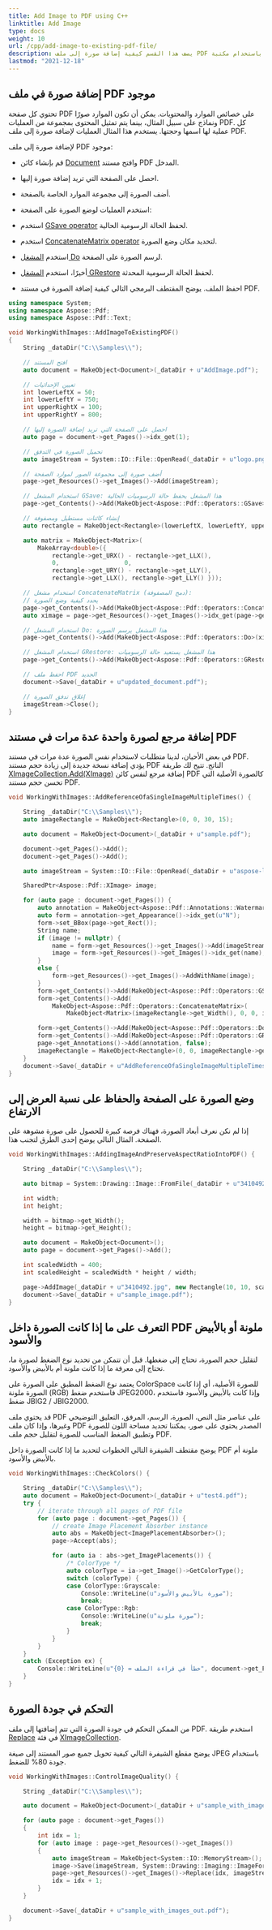 ```yaml
---
title: Add Image to PDF using C++
linktitle: Add Image
type: docs
weight: 10
url: /cpp/add-image-to-existing-pdf-file/
description: يصف هذا القسم كيفية إضافة صورة إلى ملف PDF موجود باستخدام مكتبة C++.
lastmod: "2021-12-18"
---
```


## إضافة صورة في ملف PDF موجود

تحتوي كل صفحة PDF على خصائص الموارد والمحتويات. يمكن أن تكون الموارد صورًا ونماذج على سبيل المثال، بينما يتم تمثيل المحتوى بمجموعة من العمليات PDF. كل عملية لها اسمها وحجتها. يستخدم هذا المثال العمليات لإضافة صورة إلى ملف PDF.

لإضافة صورة إلى ملف PDF موجود:

- قم بإنشاء كائن [Document](https://reference.aspose.com/pdf/cpp/class/aspose.pdf.document/) وافتح مستند PDF المدخل.
- احصل على الصفحة التي تريد إضافة صورة إليها.
- أضف الصورة إلى مجموعة الموارد الخاصة بالصفحة.
- استخدم العمليات لوضع الصورة على الصفحة:
- استخدم [GSave operator](https://reference.aspose.com/pdf/cpp/class/aspose.pdf.operators.g_save/) لحفظ الحالة الرسومية الحالية.

- استخدم [ConcatenateMatrix operator](https://reference.aspose.com/pdf/cpp/class/aspose.pdf.operators.concatenate_matrix#a40ca09b1fa45560d57a1fd042d3fbe96) لتحديد مكان وضع الصورة.
- استخدم [المشغل Do](https://reference.aspose.com/pdf/cpp/class/aspose.pdf.operators.do/) لرسم الصورة على الصفحة.
- أخيرًا، استخدم [المشغل GRestore](https://reference.aspose.com/pdf/cpp/class/aspose.pdf.operators.g_restore/) لحفظ الحالة الرسومية المحدثة.
- احفظ الملف.
يوضح المقتطف البرمجي التالي كيفية إضافة الصورة في مستند PDF.

```cpp
using namespace System;
using namespace Aspose::Pdf;
using namespace Aspose::Pdf::Text;

void WorkingWithImages::AddImageToExistingPDF()
{
    String _dataDir("C:\\Samples\\");

    // افتح المستند
    auto document = MakeObject<Document>(_dataDir + u"AddImage.pdf");

    // تعيين الإحداثيات
    int lowerLeftX = 50;
    int lowerLeftY = 750;
    int upperRightX = 100;
    int upperRightY = 800;

    // احصل على الصفحة التي تريد إضافة الصورة إليها
    auto page = document->get_Pages()->idx_get(1);

    // تحميل الصورة في التدفق
    auto imageStream = System::IO::File::OpenRead(_dataDir + u"logo.png");

    // أضف صورة إلى مجموعة الصور لموارد الصفحة
    page->get_Resources()->get_Images()->Add(imageStream);

    // استخدام المشغل GSave: هذا المشغل يحفظ حالة الرسوميات الحالية
    page->get_Contents()->Add(MakeObject<Aspose::Pdf::Operators::GSave>());

    // إنشاء كائنات مستطيل ومصفوفة
    auto rectangle = MakeObject<Rectangle>(lowerLeftX, lowerLeftY, upperRightX, upperRightY);

    auto matrix = MakeObject<Matrix>(
        MakeArray<double>({
            rectangle->get_URX() - rectangle->get_LLX(),
            0,                  0,
            rectangle->get_URY() - rectangle->get_LLY(),
            rectangle->get_LLX(), rectangle->get_LLY() }));

    // استخدام مشغل ConcatenateMatrix (دمج المصفوفة):
    // يحدد كيفية وضع الصورة
    page->get_Contents()->Add(MakeObject<Aspose::Pdf::Operators::ConcatenateMatrix>(matrix));
    auto ximage = page->get_Resources()->get_Images()->idx_get(page->get_Resources()->get_Images()->get_Count());

    // استخدام المشغل Do: هذا المشغل يرسم الصورة
    page->get_Contents()->Add(MakeObject<Aspose::Pdf::Operators::Do>(ximage->get_Name()));

    // استخدام المشغل GRestore: هذا المشغل يستعيد حالة الرسوميات
    page->get_Contents()->Add(MakeObject<Aspose::Pdf::Operators::GRestore>());

    // احفظ ملف PDF الجديد
    document->Save(_dataDir + u"updated_document.pdf");

    // إغلاق تدفق الصورة
    imageStream->Close();
}
```

## إضافة مرجع لصورة واحدة عدة مرات في مستند PDF

في بعض الأحيان، لدينا متطلبات لاستخدام نفس الصورة عدة مرات في مستند PDF. يؤدي إضافة نسخة جديدة إلى زيادة حجم مستند PDF الناتج. تتيح لك طريقة [XImageCollection.Add(XImage)](https://reference.aspose.com/pdf/cpp/class/aspose.pdf.x_image/) إضافة مرجع لنفس كائن PDF كالصورة الأصلية التي تحسن حجم مستند PDF.

```cpp
void WorkingWithImages::AddReferenceOfaSingleImageMultipleTimes() {

    String _dataDir("C:\\Samples\\");
    auto imageRectangle = MakeObject<Rectangle>(0, 0, 30, 15);

    auto document = MakeObject<Document>(_dataDir + u"sample.pdf");

    document->get_Pages()->Add();
    document->get_Pages()->Add();

    auto imageStream = System::IO::File::OpenRead(_dataDir + u"aspose-logo.png");

    SharedPtr<Aspose::Pdf::XImage> image;

    for (auto page : document->get_Pages()) {
        auto annotation = MakeObject<Aspose::Pdf::Annotations::WatermarkAnnotation>(page, page->get_Rect());
        auto form = annotation->get_Appearance()->idx_get(u"N");
        form->set_BBox(page->get_Rect());
        String name;
        if (image != nullptr) {
            name = form->get_Resources()->get_Images()->Add(imageStream);
            image = form->get_Resources()->get_Images()->idx_get(name);
        }
        else {
            form->get_Resources()->get_Images()->AddWithName(image);
        }
        form->get_Contents()->Add(MakeObject<Aspose::Pdf::Operators::GSave>());
        form->get_Contents()->Add(
            MakeObject<Aspose::Pdf::Operators::ConcatenateMatrix>(
                MakeObject<Matrix>(imageRectangle->get_Width(), 0, 0, imageRectangle->get_Height(), 0, 0)));

        form->get_Contents()->Add(MakeObject<Aspose::Pdf::Operators::Do>(name));
        form->get_Contents()->Add(MakeObject<Aspose::Pdf::Operators::GRestore>());
        page->get_Annotations()->Add(annotation, false);
        imageRectangle = MakeObject<Rectangle>(0, 0, imageRectangle->get_Width() * 1.01, imageRectangle->get_Height() * 1.01);
    }
    document->Save(_dataDir + u"AddReferenceOfaSingleImageMultipleTimes_out.pdf");
}
```

## وضع الصورة على الصفحة والحفاظ على نسبة العرض إلى الارتفاع

إذا لم نكن نعرف أبعاد الصورة، فهناك فرصة كبيرة للحصول على صورة مشوهة على الصفحة. المثال التالي يوضح إحدى الطرق لتجنب هذا.

```cpp
void WorkingWithImages::AddingImageAndPreserveAspectRatioIntoPDF() {

    String _dataDir("C:\\Samples\\");

    auto bitmap = System::Drawing::Image::FromFile(_dataDir + u"3410492.jpg");

    int width;
    int height;

    width = bitmap->get_Width();
    height = bitmap->get_Height();

    auto document = MakeObject<Document>();
    auto page = document->get_Pages()->Add();

    int scaledWidth = 400;
    int scaledHeight = scaledWidth * height / width;

    page->AddImage(_dataDir + u"3410492.jpg", new Rectangle(10, 10, scaledWidth, scaledHeight));
    document->Save(_dataDir + u"sample_image.pdf");
}
```

## التعرف على ما إذا كانت الصورة داخل PDF ملونة أو بالأبيض والأسود

لتقليل حجم الصورة، تحتاج إلى ضغطها. قبل أن تتمكن من تحديد نوع الضغط لصورة ما، تحتاج إلى معرفة ما إذا كانت ملونة أم بالأبيض والأسود.

يعتمد نوع الضغط المطبق على الصورة على ColorSpace للصورة الأصلية، أي إذا كانت الصورة ملونة (RGB) فاستخدم ضغط JPEG2000، وإذا كانت بالأبيض والأسود فاستخدم ضغط JBIG2 / JBIG2000.

قد يحتوي ملف PDF على عناصر مثل النص، الصورة، الرسم، المرفق، التعليق التوضيحي وغيرها، وإذا كان ملف PDF المصدر يحتوي على صور، يمكننا تحديد مساحة اللون للصورة وتطبيق الضغط المناسب للصورة لتقليل حجم ملف PDF.

يوضح مقتطف الشيفرة التالي الخطوات لتحديد ما إذا كانت الصورة داخل PDF ملونة أم بالأبيض والأسود.

```cpp
void WorkingWithImages::CheckColors() {

    String _dataDir("C:\\Samples\\");
    auto document = MakeObject<Document>(_dataDir + u"test4.pdf");
    try {
        // iterate through all pages of PDF file
        for (auto page : document->get_Pages()) {
            // create Image Placement Absorber instance
            auto abs = MakeObject<ImagePlacementAbsorber>();
            page->Accept(abs);

            for (auto ia : abs->get_ImagePlacements()) {
                /* ColorType */
                auto colorType = ia->get_Image()->GetColorType();
                switch (colorType) {
                case ColorType::Grayscale:
                    Console::WriteLine(u"صورة بالأبيض والأسود");
                    break;
                case ColorType::Rgb:
                    Console::WriteLine(u"صورة ملونة");
                    break;
                }
            }
        }
    }
    catch (Exception ex) {
        Console::WriteLine(u"خطأ في قراءة الملف = {0}", document->get_FileName());
    }
}
```
## التحكم في جودة الصورة

من الممكن التحكم في جودة الصورة التي تتم إضافتها إلى ملف PDF. استخدم طريقة [Replace](https://reference.aspose.com/pdf/cpp/class/aspose.pdf.x_image_collection#a698b65051b073f0f4b84b1235889bd72) في فئة [XImageCollection](https://reference.aspose.com/pdf/cpp/class/aspose.pdf.x_image_collection).

يوضح مقطع الشيفرة التالي كيفية تحويل جميع صور المستند إلى صيغة JPEG باستخدام جودة 80% للضغط.

```cpp
void WorkingWithImages::ControlImageQuality() {

    String _dataDir("C:\\Samples\\");

    auto document = MakeObject<Document>(_dataDir + u"sample_with_images.pdf");

    for (auto page : document->get_Pages())
    {
        int idx = 1;
        for (auto image : page->get_Resources()->get_Images())
        {
            auto imageStream = MakeObject<System::IO::MemoryStream>();
            image->Save(imageStream, System::Drawing::Imaging::ImageFormat::get_Jpeg());
            page->get_Resources()->get_Images()->Replace(idx, imageStream, 80);
            idx = idx + 1;
        }
    }

    document->Save(_dataDir + u"sample_with_images_out.pdf");
}
```